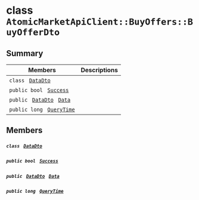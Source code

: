 # class `AtomicMarketApiClient::BuyOffers::BuyOfferDto` 

## Summary

 Members                                | Descriptions                                
----------------------------------------|---------------------------------------------
`class ` [`DataDto`](.github/workflows/documentation/md/AtomicMarketApiClient--BuyOffers--BuyOfferDto--DataDto.md#class_atomic_market_api_client_1_1_buy_offers_1_1_buy_offer_dto_1_1_data_dto)        | 
`public bool ` [`Success`](#class_atomic_market_api_client_1_1_buy_offers_1_1_buy_offer_dto_1a506fb037fbb6bfe8f254c021a2c3cfac) | 
`public ` [`DataDto`](.github/workflows/documentation/md/AtomicMarketApiClient--BuyOffers--BuyOfferDto--DataDto.md#class_atomic_market_api_client_1_1_buy_offers_1_1_buy_offer_dto_1_1_data_dto)` ` [`Data`](#class_atomic_market_api_client_1_1_buy_offers_1_1_buy_offer_dto_1a65c0779654774581967081cf3136bd84) | 
`public long ` [`QueryTime`](#class_atomic_market_api_client_1_1_buy_offers_1_1_buy_offer_dto_1a6cc7a06930fbe1e28eb7eed2599015c9) | 

## Members

##### `class ` [`DataDto`](.github/workflows/documentation/md/AtomicMarketApiClient--BuyOffers--BuyOfferDto--DataDto.md#class_atomic_market_api_client_1_1_buy_offers_1_1_buy_offer_dto_1_1_data_dto) 

##### `public bool ` [`Success`](#class_atomic_market_api_client_1_1_buy_offers_1_1_buy_offer_dto_1a506fb037fbb6bfe8f254c021a2c3cfac) 

##### `public ` [`DataDto`](.github/workflows/documentation/md/AtomicMarketApiClient--BuyOffers--BuyOfferDto--DataDto.md#class_atomic_market_api_client_1_1_buy_offers_1_1_buy_offer_dto_1_1_data_dto)` ` [`Data`](#class_atomic_market_api_client_1_1_buy_offers_1_1_buy_offer_dto_1a65c0779654774581967081cf3136bd84) 

##### `public long ` [`QueryTime`](#class_atomic_market_api_client_1_1_buy_offers_1_1_buy_offer_dto_1a6cc7a06930fbe1e28eb7eed2599015c9) 

